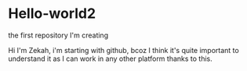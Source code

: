 # Hello-world2
the first repository I'm creating


Hi I'm Zekah, i'm starting with github, bcoz I think it's quite important to understand it as I can work in any other platform thanks to this.
